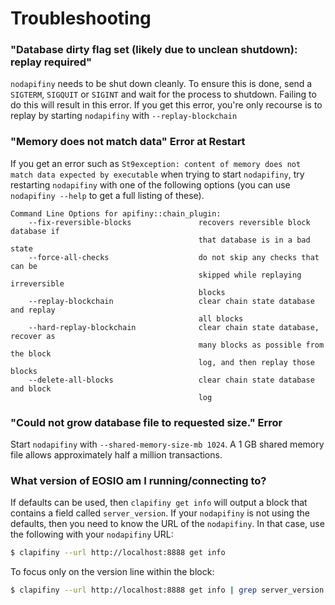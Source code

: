 # Troubleshooting

### "Database dirty flag set (likely due to unclean shutdown): replay required"

`nodapifiny` needs to be shut down cleanly. To ensure this is done, send a `SIGTERM`, `SIGQUIT` or `SIGINT` and wait for the process to shutdown. Failing to do this will result in this error. If you get this error, you're only recourse is to replay by starting `nodapifiny` with `--replay-blockchain`

### "Memory does not match data" Error at Restart

If you get an error such as `St9exception: content of memory does not match data expected by executable` when trying to start `nodapifiny`, try restarting `nodapifiny` with one of the following options (you can use `nodapifiny --help` to get a full listing of these).

```
Command Line Options for apifiny::chain_plugin:
    --fix-reversible-blocks               recovers reversible block database if 
                                          that database is in a bad state
    --force-all-checks                    do not skip any checks that can be 
                                          skipped while replaying irreversible 
                                          blocks
    --replay-blockchain                   clear chain state database and replay 
                                          all blocks
    --hard-replay-blockchain              clear chain state database, recover as 
                                          many blocks as possible from the block 
                                          log, and then replay those blocks
    --delete-all-blocks                   clear chain state database and block 
                                          log
```

### "Could not grow database file to requested size." Error

Start `nodapifiny` with `--shared-memory-size-mb 1024`. A 1 GB shared memory file allows approximately half a million transactions.

### What version of EOSIO am I running/connecting to?

If defaults can be used, then `clapifiny get info` will output a block that contains a field called `server_version`.  If your `nodapifiny` is not using the defaults, then you need to know the URL of the `nodapifiny`. In that case, use the following with your `nodapifiny` URL:

```sh
$ clapifiny --url http://localhost:8888 get info
```

To focus only on the version line within the block:

```sh
$ clapifiny --url http://localhost:8888 get info | grep server_version
```
